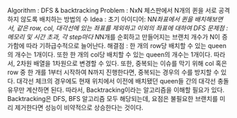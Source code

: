 Algorithm : DFS & backtracking
Problem : NxN 체스판에서 N개의 퀸을 서로 공격하지 않도록 배치하는 방법의 수
Idea : 
  초기 아이디어: N*N좌표에서 퀸을 배치해보면서, 같은 row, col, 대각선에 있는 좌표를 제외하고 이외의 좌표에 대하여 DFS
  문제점 : 메모리 및 시간 초과, 각 step마다 N*N개를 순회하고 만들어지는 브랜치 개수가 N이 증가함에 따라 기하급수적으로 늘어난다.
  해결점 : 한 개의 row당 배치할 수 있는 queen의 개수는 1개이다. 또한 한 개의 col당 배치할 수 있는 queen의 개수는 1개이다. 따라서, 2차원 배열을 1차원으로 변경할 수 있다.
        또한, 중복되는 이슈를 막기 위해 col 혹은 row 중 한 개를 1부터 시작하여 N까지 진행한다면, 중복되는 경우의 수를 방지할 수 있다. 대각선 체크의 경우에도 현재 위치에서 이전에 배치됐던 queen들 간의 대각선 충돌 유무만 계산하면 된다.
        따라서, Backtracking이라는 알고리즘을 이해할 필요가 있다. Backtracking은 DFS, BFS 알고리즘 모두 해당되는데, 요점은 불필요한 브랜치를 미리 제거한다면 성능이 비약적으로 상승한다는 것이다.
